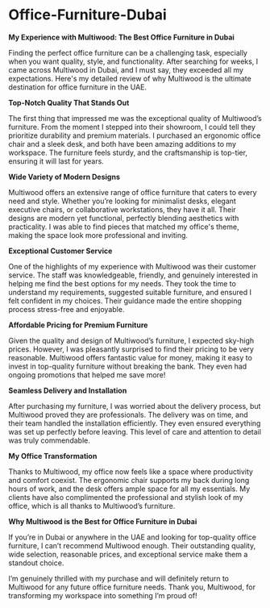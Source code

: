 # Office-Furniture-Dubai

**My Experience with Multiwood: The Best Office Furniture in Dubai**

Finding the perfect office furniture can be a challenging task, especially when you want quality, style, and functionality. After searching for weeks, I came across Multiwood in Dubai, and I must say, they exceeded all my expectations. Here's my detailed review of why Multiwood is the ultimate destination for office furniture in the UAE.

**Top-Notch Quality That Stands Out**

The first thing that impressed me was the exceptional quality of Multiwood’s furniture. From the moment I stepped into their showroom, I could tell they prioritize durability and premium materials. I purchased an ergonomic office chair and a sleek desk, and both have been amazing additions to my workspace. The furniture feels sturdy, and the craftsmanship is top-tier, ensuring it will last for years.

**Wide Variety of Modern Designs**

Multiwood offers an extensive range of office furniture that caters to every need and style. Whether you’re looking for minimalist desks, elegant executive chairs, or collaborative workstations, they have it all. Their designs are modern yet functional, perfectly blending aesthetics with practicality. I was able to find pieces that matched my office's theme, making the space look more professional and inviting.

**Exceptional Customer Service**

One of the highlights of my experience with Multiwood was their customer service. The staff was knowledgeable, friendly, and genuinely interested in helping me find the best options for my needs. They took the time to understand my requirements, suggested suitable furniture, and ensured I felt confident in my choices. Their guidance made the entire shopping process stress-free and enjoyable.

**Affordable Pricing for Premium Furniture**

Given the quality and design of Multiwood’s furniture, I expected sky-high prices. However, I was pleasantly surprised to find their pricing to be very reasonable. Multiwood offers fantastic value for money, making it easy to invest in top-quality furniture without breaking the bank. They even had ongoing promotions that helped me save more!

**Seamless Delivery and Installation**

After purchasing my furniture, I was worried about the delivery process, but Multiwood proved they are professionals. The delivery was on time, and their team handled the installation efficiently. They even ensured everything was set up perfectly before leaving. This level of care and attention to detail was truly commendable.

**My Office Transformation**

Thanks to Multiwood, my office now feels like a space where productivity and comfort coexist. The ergonomic chair supports my back during long hours of work, and the desk offers ample space for all my essentials. My clients have also complimented the professional and stylish look of my office, which is all thanks to Multiwood’s furniture.

**Why Multiwood is the Best for Office Furniture in Dubai**

If you’re in Dubai or anywhere in the UAE and looking for top-quality office furniture, I can’t recommend Multiwood enough. Their outstanding quality, wide selection, reasonable prices, and exceptional service make them a standout choice.

I’m genuinely thrilled with my purchase and will definitely return to Multiwood for any future office furniture needs. Thank you, Multiwood, for transforming my workspace into something I’m proud of!

